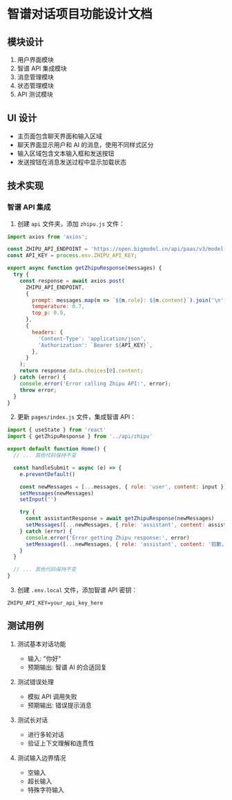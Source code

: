 # 智谱对话项目功能设计文档

## 模块设计

1. 用户界面模块
2. 智谱 API 集成模块
3. 消息管理模块
4. 状态管理模块
5. API 测试模块

## UI 设计

- 主页面包含聊天界面和输入区域
- 聊天界面显示用户和 AI 的消息，使用不同样式区分
- 输入区域包含文本输入框和发送按钮
- 发送按钮在消息发送过程中显示加载状态

## 技术实现

### 智谱 API 集成

1. 创建 `api` 文件夹，添加 `zhipu.js` 文件：

```javascript:api/zhipu.js
import axios from 'axios';

const ZHIPU_API_ENDPOINT = 'https://open.bigmodel.cn/api/paas/v3/model-api/chatglm_std/sse-invoke';
const API_KEY = process.env.ZHIPU_API_KEY;

export async function getZhipuResponse(messages) {
  try {
    const response = await axios.post(
      ZHIPU_API_ENDPOINT,
      {
        prompt: messages.map(m => `${m.role}: ${m.content}`).join('\n'),
        temperature: 0.7,
        top_p: 0.9,
      },
      {
        headers: {
          'Content-Type': 'application/json',
          'Authorization': `Bearer ${API_KEY}`,
        },
      }
    );
    return response.data.choices[0].content;
  } catch (error) {
    console.error('Error calling Zhipu API:', error);
    throw error;
  }
}
```

2. 更新 `pages/index.js` 文件，集成智谱 API：

```javascript:pages/index.js
import { useState } from 'react'
import { getZhipuResponse } from '../api/zhipu'

export default function Home() {
  // ... 其他代码保持不变

  const handleSubmit = async (e) => {
    e.preventDefault()

    const newMessages = [...messages, { role: 'user', content: input }]
    setMessages(newMessages)
    setInput('')

    try {
      const assistantResponse = await getZhipuResponse(newMessages)
      setMessages([...newMessages, { role: 'assistant', content: assistantResponse }])
    } catch (error) {
      console.error('Error getting Zhipu response:', error)
      setMessages([...newMessages, { role: 'assistant', content: '抱歉，我遇到了一些问题。请稍后再试。' }])
    }
  }

  // ... 其他代码保持不变
}
```

3. 创建 `.env.local` 文件，添加智谱 API 密钥：

```
ZHIPU_API_KEY=your_api_key_here
```

## 测试用例

1. 测试基本对话功能
   - 输入: "你好"
   - 预期输出: 智谱 AI 的合适回复

2. 测试错误处理
   - 模拟 API 调用失败
   - 预期输出: 错误提示消息

3. 测试长对话
   - 进行多轮对话
   - 验证上下文理解和连贯性

4. 测试输入边界情况
   - 空输入
   - 超长输入
   - 特殊字符输入
